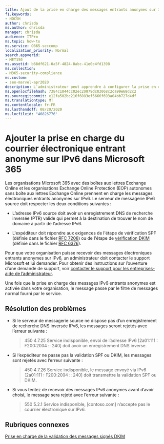 ```yaml
---
title: Ajout de la prise en charge des messages entrants anonymes sur IPv6
f1.keywords:
- NOCSH
author: chrisda
ms.author: chrisda
manager: chrisda
audience: ITPro
ms.topic: how-to
ms.service: O365-seccomp
localization_priority: Normal
search.appverid:
- MET150
ms.assetid: b68df621-0a5f-4824-8abc-41e0c4fd1398
ms.collection:
- M365-security-compliance
ms.custom:
- seo-marvel-apr2020
description: L’administrateur peut apprendre à configurer la prise en charge des messages électroniques entrants anonymes provenant de sources IPv6 dans Exchange Online et Exchange Online Protection.
ms.openlocfilehash: 7384c1044cc02ec20079dc03068c2ca99e68d2c2
ms.sourcegitcommit: e12fa502bc216f6083ef5666f693a04bb727d4df
ms.translationtype: MT
ms.contentlocale: fr-FR
ms.lasthandoff: 08/20/2020
ms.locfileid: "46826776"
---
```

# <a name="add-support-for-anonymous-inbound-email-over-ipv6-in-microsoft-365"></a>Ajouter la prise en charge du courrier électronique entrant anonyme sur IPv6 dans Microsoft 365

Les organisations Microsoft 365 avec des boîtes aux lettres Exchange Online et les organisations Exchange Online Protection (EOP) autonomes sans boîte aux lettres Exchange Online prennent en charge les messages électroniques entrants anonymes sur IPv6. Le serveur de messagerie IPv6 source doit respecter les deux conditions suivantes :

- L’adresse IPv6 source doit avoir un enregistrement DNS de recherche inversée (PTR) valide qui permet à la destination de trouver le nom de domaine à partir de l’adresse IPv6.

- L'expéditeur doit répondre aux exigences de l'étape de vérification SPF (définie dans le fichier [RFC 7208](https://tools.ietf.org/html/rfc7208)) ou de l'étape de [vérification DKIM](https://dkim.org/) (définie dans le fichier [RFC 6376](https://www.rfc-editor.org/rfc/rfc6376.txt)).

Pour que votre organisation puisse recevoir des messages électroniques entrants anonymes sur IPv6, un administrateur doit contacter le support Microsoft et lui demander. Pour obtenir des instructions sur l’ouverture d’une demande de support, voir [contacter le support pour les entreprises-aide de l’administrateur](../../admin/contact-support-for-business-products.md).

Une fois que la prise en charge des messages IPv6 entrants anonymes est activée dans votre organisation, le message passe par le filtre de messages normal fourni par le service.

## <a name="troubleshooting"></a>Résolution des problèmes

- Si le serveur de messagerie source ne dispose pas d’un enregistrement de recherche DNS inversée IPv6, les messages seront rejetés avec l’erreur suivante :

  > 450 4.7.25 Service indisponible, envoi de l’adresse IPv6 [2a01:111 : F200:2004 :: 240] doit avoir un enregistrement DNS inverse.

- Si l’expéditeur ne passe pas la validation SPF ou DKIM, les messages sont rejetés avec l’erreur suivante :

  > 450 4.7.26 Service indisponible, le message envoyé via IPv6 [2a01:111 : F200:2004 :: 240] doit transmettre la validation SPF ou DKIM.

- Si vous tentez de recevoir des messages IPv6 anonymes avant d’avoir choisi, le message sera rejeté avec l’erreur suivante :

  > 550 5.2.1 Service indisponible, [contoso.com] n’accepte pas le courrier électronique sur IPv6.

## <a name="related-topics"></a>Rubriques connexes

[Prise en charge de la validation des messages signés DKIM](support-for-validation-of-dkim-signed-messages.md)